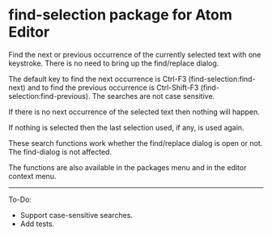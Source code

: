 # find-selection package for Atom Editor

Find the next or previous occurrence of the currently selected text with one keystroke. There is no need to bring up the find/replace dialog.

The default key to find the next occurrence is Ctrl-F3 (find-selection:find-next) and to find the previous occurrence is Ctrl-Shift-F3 (find-selection:find-previous).  The searches are not case sensitive.

If there is no next occurrence of the selected text then nothing will happen.

If nothing is selected then the last selection used, if any, is used again.

These search functions work whether the find/replace dialog is open or not. The find-dialog is not affected.

The functions are also available in the packages menu and in the editor context menu.

------

To-Do:
- Support case-sensitive searches.
- Add tests.
